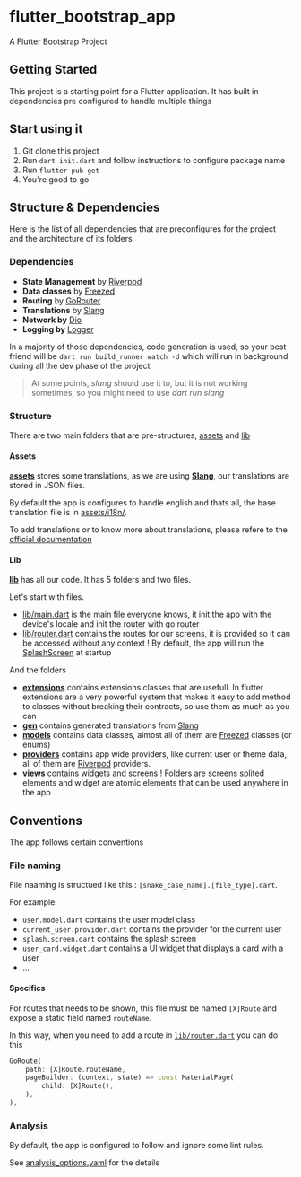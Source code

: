 # flutter_bootstrap_app

A Flutter Bootstrap Project

## Getting Started

This project is a starting point for a Flutter application.
It has built in dependencies pre configured to handle multiple things

## Start using it

1. Git clone this project
2. Run `dart init.dart` and follow instructions to configure package name
3. Run `flutter pub get`
4. You're good to go

## Structure & Dependencies

Here is the list of all dependencies that are preconfigures for the project and the architecture of its folders

### Dependencies

- **State Management** by [Riverpod](https://pub.dev/packages/riverpod)
- **Data classes** by [Freezed](https://pub.dev/packages/freezed)
- **Routing** by [GoRouter](https://pub.dev/packages/go_router)
- **Translations** by [Slang](https://pub.dev/packages/slang)
- **Network by** [Dio](https://pub.dev/packages/dio)
- **Logging by** [Logger](https://pub.dev/packages/logger)

In a majority of those dependencies, code generation is used, so your best friend will be `dart run build_runner watch -d` which will run in background during all the dev phase of the project

> At some points, _slang_ should use it to, but it is not working sometimes, so you might need to use _dart run slang_

### Structure

There are two main folders that are pre-structures, [assets](./assets/) and [lib](./lib/)

#### Assets

[**assets**](./assets/) stores some translations, as we are using [**Slang**](https://pub.dev/packages/slang), our translations are stored in JSON files.

By default the app is configures to handle english and thats all, the base translation file is in [assets/i18n/](./assets/i18n/).

To add translations or to know more about translations, please refere to the [official documentation](https://pub.dev/packages/slang)

#### Lib

[**lib**](./lib/) has all our code. It has 5 folders and two files.

Let's start with files.

- [lib/main.dart](./lib/main.dart) is the main file everyone knows, it init the app with the device's locale and init the router with go router
- [lib/router.dart](./lib/router.dart) contains the routes for our screens, it is provided so it can be accessed without any context ! By default, the app will run the [SplashScreen](./lib/views/splash/splash.screen.dart) at startup

And the folders

- [**extensions**](./lib/extensions) contains extensions classes that are usefull. In flutter extensions are a very powerful system that makes it easy to add method to classes without breaking their contracts, so use them as much as you can
- [**gen**](./lib/gen/) contains generated translations from [Slang](https://pub.dev/packages/slang)
- [**models**](./lib/models/) contains data classes, almost all of them are [Freezed](https://pub.dev/packages/freezed) classes (or enums)
- [**providers**](./lib/providers/) contains app wide providers, like current user or theme data, all of them are [Riverpod](https://pub.dev/packages/riverpod) providers.
- [**views**](./lib/views/) contains widgets and screens ! Folders are screens splited elements and widget are atomic elements that can be used anywhere in the app


## Conventions

The app follows certain conventions 

### File naming

File naaming is structued like this : `[snake_case_name].[file_type].dart`.

For example:
- `user.model.dart` contains the user model class
- `current_user.provider.dart` contains the provider for the current user
- `splash.screen.dart` contains the splash screen
- `user_card.widget.dart` contains a UI widget that displays a card with a user
- ...

#### Specifics

For routes that needs to be shown, this file must be named `[X]Route` and expose a static field named `routeName`.

In this way, when you need to add a route in [`lib/router.dart`](./lib/router.dart) you can do this

```dart
GoRoute(
    path: [X]Route.routeName,
    pageBuilder: (context, state) => const MaterialPage(
        child: [X]Route(),
    ),
),
```

### Analysis

By default, the app is configured to follow and ignore some lint rules.

See [analysis_options.yaml](./analysis_options.yaml) for the details